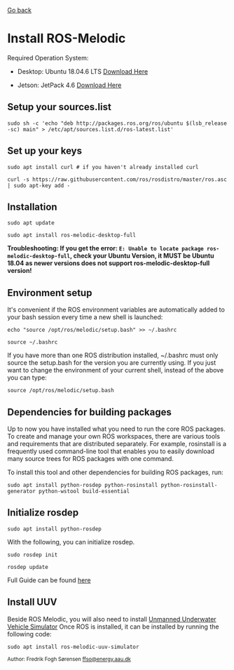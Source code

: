 [Go back](../README.md)

# <b>Install ROS-Melodic</b>
Required Operation System:

* Desktop: Ubuntu 18.04.6 LTS [Download Here](https://releases.ubuntu.com/18.04/)

* Jetson: JetPack 4.6 [Download Here](https://developer.nvidia.com/jetson-nano-sd-card-image)

## <b>Setup your sources.list</b>
`sudo sh -c 'echo "deb http://packages.ros.org/ros/ubuntu $(lsb_release -sc) main" > /etc/apt/sources.list.d/ros-latest.list'`

## <b>Set up your keys</b>
`sudo apt install curl # if you haven't already installed curl`

`curl -s https://raw.githubusercontent.com/ros/rosdistro/master/ros.asc | sudo apt-key add -`

## <b>Installation</b>
`sudo apt update`

`sudo apt install ros-melodic-desktop-full`

**Troubleshooting: If you get the error: `E: Unable to locate package ros-melodic-desktop-full`, check your Ubuntu Version, it MUST be Ubuntu 18.04 as newer versions does not support ros-melodic-desktop-full version!**

## <b>Environment setup</b>
It's convenient if the ROS environment variables are automatically added to your bash session every time a new shell is launched:

`echo "source /opt/ros/melodic/setup.bash" >> ~/.bashrc`

`source ~/.bashrc`


If you have more than one ROS distribution installed, ~/.bashrc must only source the setup.bash for the version you are currently using.
If you just want to change the environment of your current shell, instead of the above you can type:

`source /opt/ros/melodic/setup.bash`

## <b>Dependencies for building packages</b>
Up to now you have installed what you need to run the core ROS packages. To create and manage your own ROS workspaces, there are various tools and requirements that are distributed separately. For example, rosinstall is a frequently used command-line tool that enables you to easily download many source trees for ROS packages with one command.

To install this tool and other dependencies for building ROS packages, run: 

`sudo apt install python-rosdep python-rosinstall python-rosinstall-generator python-wstool build-essential`

## <b>Initialize rosdep</b>
`sudo apt install python-rosdep`

With the following, you can initialize rosdep. 

`sudo rosdep init`

`rosdep update`

Full Guide can be found [here](http://wiki.ros.org/melodic/Installation/Ubuntu "ROS melodic")

## <b>Install UUV</b>

Beside ROS Melodic, you will also need to install [Unmanned Underwater Vehicle Simulator](https://uuvsimulator.github.io/)
Once ROS is installed, it can be installed by running the following code:

`sudo apt install ros-melodic-uuv-simulator`

<sub>Author: Fredrik Fogh Sørensen [ffso@energy.aau.dk](mailto:ffso@energy.aau.dk)</sub>
